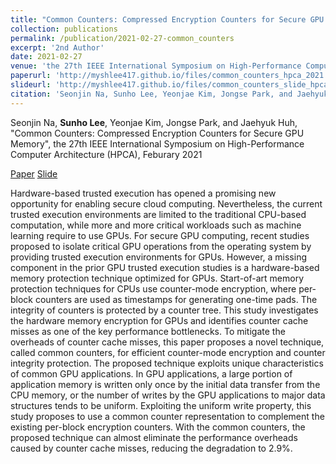 ```yaml
---
title: "Common Counters: Compressed Encryption Counters for Secure GPU Memory"
collection: publications
permalink: /publication/2021-02-27-common_counters
excerpt: '2nd Author'
date: 2021-02-27
venue: 'the 27th IEEE International Symposium on High-Performance Computer Architecture (HPCA)'
paperurl: 'http://myshlee417.github.io/files/common_counters_hpca_2021.pdf'
slideurl: 'http://myshlee417.github.io/files/common_counters_slide_hpca_2021.pdf'
citation: 'Seonjin Na, Sunho Lee, Yeonjae Kim, Jongse Park, and Jaehyuk Huh, &quot;Common Counters: Compressed Encryption Counters for Secure GPU Memory&quot;, the 27th IEEE International Symposium on High-Performance Computer Architecture (HPCA), Feburary 2021'
---
```

Seonjin Na, **Sunho Lee**, Yeonjae Kim, Jongse Park, and Jaehyuk Huh, &quot;Common Counters: Compressed Encryption Counters for Secure GPU Memory&quot;, the 27th IEEE International Symposium on High-Performance Computer Architecture (HPCA), Feburary 2021

[Paper](http://myshlee417.github.io/files/common_counters_hpca_2021.pdf) [Slide](http://myshlee417.github.io/files/common_counters_slide_hpca_2021.pdf)

Hardware-based trusted execution has opened a promising new opportunity for enabling secure cloud computing. Nevertheless, the current trusted execution environments are limited to the traditional CPU-based computation, while more and more critical workloads such as machine learning require to use GPUs. For secure GPU computing, recent studies proposed to isolate critical GPU operations from the operating system by providing trusted execution environments for GPUs. However, a missing component in the prior GPU trusted execution studies is a hardware-based memory protection technique optimized for GPUs. Start-of-art memory protection techniques for CPUs use counter-mode encryption, where per-block counters are used as timestamps for generating one-time pads. The integrity of counters is protected by a counter tree. This study investigates the hardware memory encryption for GPUs and identifies counter cache misses as one of the key performance bottlenecks. To mitigate the overheads of counter cache misses, this paper proposes a novel technique, called common counters, for efficient counter-mode encryption and counter integrity protection. The proposed technique exploits unique characteristics of common GPU applications. In GPU applications, a large portion of application memory is written only once by the initial data transfer from the CPU memory, or the number of writes by the GPU applications to major data structures tends to be uniform. Exploiting the uniform write property, this study proposes to use a common counter representation to complement the existing per-block encryption counters. With the common counters, the proposed technique can almost eliminate the performance overheads caused by counter cache misses, reducing the degradation to 2.9%.
